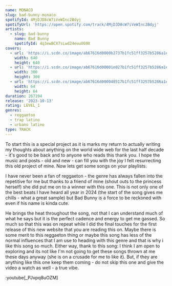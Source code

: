 ```yaml
---
name: MONACO
slug: bad-bunny-monaco
spotifyId: 4MjDJD8cW7iVeWInc2Bdyj
spotifyUrl: 'https://open.spotify.com/track/4MjDJD8cW7iVeWInc2Bdyj'
artists:
  - slug: bad-bunny
    name: Bad Bunny
    spotifyId: 4q3ewBCX7sLwd24euuV69X
covers:
  - url: 'https://i.scdn.co/image/ab67616d0000b2737b1fc51ff3257b5286a1ecec'
    width: 640
    height: 640
  - url: 'https://i.scdn.co/image/ab67616d00001e027b1fc51ff3257b5286a1ecec'
    width: 300
    height: 300
  - url: 'https://i.scdn.co/image/ab67616d000048517b1fc51ff3257b5286a1ecec'
    width: 64
    height: 64
duration: 267194
release: '2023-10-13'
rating: LEVEL_1
genres:
  - reggaeton
  - trap latino
  - urbano latino
type: TRACK
---
```

To start this is a special project as it is marks my return to actually writing my thoughts
about anything on the world wide web for the last half decade - it's good to be back and to
anyone who reads this thank you. I hope the music and posts - old and new - can fill you with
the joy I felt resurrecting this old project of mine. Now lets get some songs on your playlists.

I have never been a fan of reggaeton - the genre has always fallen into the repetitive
for me but thanks to a friend of mine (shout outs to the princess herself) she did put me on
to a winner with this one. This is not only one of the best beats I have heard all year in 2024
(the start of the song gives me chills - what a great sample) but Bad Bunny is a force to
be reckoned with even if his name is kinda cute.

He brings the heat throughout the song, not that I can understand much of what he says but
it is the perfect cadence and energy to get me gassed. So much so that this was on repeat
while I did the final touches for the first release of this new website that you are reading
this on. Maybe there is some merit to this reggaeton thing or maybe this song has less of
the normal influences that I am use to heading with this genre and that is why i like this song so
much. Either way, thank to this song: I think I am open to exploring and its not like I'm not going to get these
songs thrown at me these days anyway (she is on a crusade for me to like it). But, if they are
anything like this one keep them coming - do not skip this one and give the video a watch as well - a true vibe.

:youtube[_PJvpq8uOZM]
